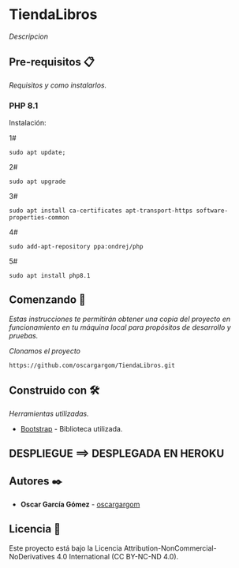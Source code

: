 # TiendaLibros

_Descripcion_

## Pre-requisitos 📋

_Requisitos y como instalarlos._

### PHP 8.1
Instalación:

1#
```
sudo apt update; 
```
2#
```
sudo apt upgrade
```
3#
```
sudo apt install ca-certificates apt-transport-https software-properties-common
```
4#
```
sudo add-apt-repository ppa:ondrej/php
```
5#
```
sudo apt install php8.1
```


## Comenzando 🚀

_Estas instrucciones te permitirán obtener una copia del proyecto en funcionamiento en tu máquina local para propósitos de desarrollo y pruebas._

_Clonamos el proyecto_
```
https://github.com/oscargargom/TiendaLibros.git
```


## Construido con 🛠️

_Herramientas utilizadas._

* [Bootstrap](https://getbootstrap.com/) - Biblioteca utilizada.

## DESPLIEGUE ==> DESPLEGADA EN HEROKU


## Autores ✒️

* **Oscar García Gómez** - [oscargargom](https://github.com/oscargargom) 



## Licencia 📄

Este proyecto está bajo la Licencia Attribution-NonCommercial-NoDerivatives 4.0 International (CC BY-NC-ND 4.0).

